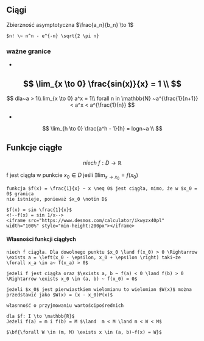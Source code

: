 ## Ciągi

Zbierzność asymptotyczna $\frac{a_n}{b_n} \to 1$

```{admonition} wzór Sterlinga
$n! \~ n^n - e^{-n} \sqrt{2 \pi n}
```

### ważne granice
- 
$$
\lim_{x \to 0} \frac{sin(x)}{x} = 1 \\
$$
- 
$$
dla~a > 1\\
lim_{x \to 0} a^x = 1\\
forall n in \mathbb{N} ~a^{\frac{1}{n+1}} < a^x < a^{\frac{1}{n}}
$$

- 
$$
\lim_{h \to 0} \frac{a^h - 1}{h} = logn~a \\
$$

## Funkcje ciągłe

$$
niech~f: D \rightarrow \mathbb{R}
$$

f jest ciągła w punkcie $x_0 \in D$ jeśli $\exists \lim_{x \to x_0} = f(x_0)$

```{important}
funkcja $f(x) = \frac{1}{x} ~ x \neq 0$ jest ciągła, mimo, że w $x_0 = 0$ granica
nie istnieje, ponieważ $x_0 \notin D$
```

```{tip}
$f(x) = sin \frac{1}{x}$
<!--f(x) = sin 1/x-->
<iframe src="https://www.desmos.com/calculator/ikwyzx40pl" width="100%" style="min-height:200px"></iframe>
```

#### Własności funkcji ciągłych

```{admonition} Twierdzenie o lokalnym zachowaniu znaku
niech f ciągła. Dla dowolnego punktu $x_0 \land f(x_0) > 0 \Rightarrow \exists a = \left(x_0 - \epsilon, x_0 + \epsilon \right) taki~że \forall x_a \in a~ f(x_a) > 0$
```

```{tip}
jeżeli f jest ciągła oraz $\exists a, b ~ f(a) < 0 \land f(b) > 0 \Rightarrow \exists x_0 \in (a, b) ~ f(x_0) = 0$
```

```{admonition} Twierdzenie Bezuta
jeżeli $x_0$ jest pierwiastkiem wielomianu to wielomian $W(x)$ można
przedstawić jako $W(x) = (x - x_0)P(x)$
```

```{admonition} własoność Garbouta
własnność o przyjmowaniu wartościpośrednich

dla $f: I \to \mathbb{R}$
Jeżeli f(a) = m i f(b) = M $\land  m < M \land m < W < M$

$\bf{\forall W \in (m, M) \exists x \in (a, b)~f(x) = W}$
```
